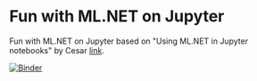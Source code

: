 # Fun with ML.NET on Jupyter
Fun with ML.NET on Jupyter based on "Using ML.NET in Jupyter notebooks" by Cesar [link](https://devblogs.microsoft.com/cesardelatorre/using-ml-net-in-jupyter-notebooks/).

[![Binder](https://mybinder.org/badge_logo.svg)](https://mybinder.org/v2/gh/dawidwekwejt/fun-with-mlnet-on-jupyter/master?urlpath=lab)